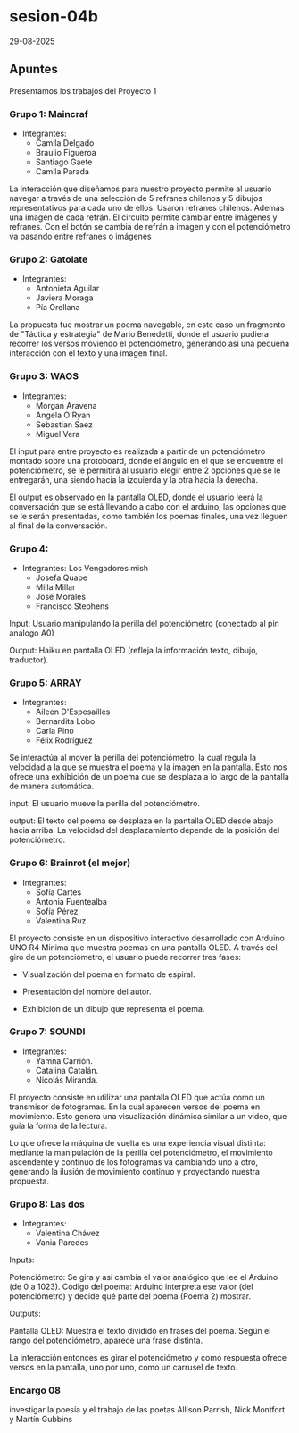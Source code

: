 # sesion-04b

29-08-2025

## Apuntes

Presentamos los trabajos del Proyecto 1

### Grupo 1: Maincraf

- Integrantes:
  - Camila Delgado
  - Braulio Figueroa
  - Santiago Gaete
  - Camila Parada
    
La interacción que diseñamos para nuestro proyecto permite al usuario navegar a través de una selección de 5 refranes chilenos y 5 dibujos representativos para cada uno de ellos. Usaron refranes chilenos. Además una imagen de cada refrán. El circuito permite cambiar entre imágenes y refranes. Con el botón se cambia de refrán a imagen y con el potenciómetro va pasando entre refranes o imágenes

### Grupo 2: Gatolate

- Integrantes:
  - Antonieta Aguilar
  - Javiera Moraga
  - Pía Orellana

La propuesta fue mostrar un poema navegable, en este caso un fragmento de "Táctica y estrategia" de Mario Benedetti, donde el usuario pudiera recorrer los versos moviendo el potenciómetro, generando así una pequeña interacción con el texto y una imagen final.

### Grupo 3: WAOS

- Integrantes:
  - Morgan Aravena
  - Angela O'Ryan
  - Sebastian Saez
  - Miguel Vera

El input para entre proyecto es realizada a partir de un potenciómetro montado sobre una protoboard, donde el ángulo en el que se encuentre el potenciómetro, se le permitirá al usuario elegir entre 2 opciones que se le entregarán, una siendo hacia la izquierda y la otra hacia la derecha.

El output es observado en la pantalla OLED, donde el usuario leerá la conversación que se está llevando a cabo con el arduino, las opciones que se le serán presentadas, como también los poemas finales, una vez lleguen al final de la conversación.

### Grupo 4: 

- Integrantes: Los Vengadores mish
  - Josefa Quape 
  - Milla Millar
  - José Morales
  - Francisco Stephens 

Input: Usuario manipulando la perilla del potenciómetro (conectado al pin análogo A0)

Output: Haiku en pantalla OLED (refleja la información texto, dibujo, traductor).

### Grupo 5: ARRAY

- Integrantes:
  - Aileen D'Espesailles
  - Bernardita Lobo
  - Carla Pino
  - Félix Rodríguez

Se interactúa al mover la perilla del potenciómetro, la cual regula la velocidad a la que se muestra el poema y la imagen en la pantalla. Esto nos ofrece una exhibición de un poema que se desplaza a lo largo de la pantalla de manera automática.

input: El usuario mueve la perilla del potenciómetro.

output: El texto del poema se desplaza en la pantalla OLED desde abajo hacia arriba. La velocidad del desplazamiento depende de la posición del potenciómetro.

### Grupo 6: Brainrot (el mejor)

- Integrantes:
  - Sofía Cartes
  - Antonia Fuentealba
  - Sofía Pérez
  - Valentina Ruz
 
El proyecto consiste en un dispositivo interactivo desarrollado con Arduino UNO R4 Minima que muestra poemas en una pantalla OLED. A través del giro de un potenciómetro, el usuario puede recorrer tres fases:

- Visualización del poema en formato de espiral.

- Presentación del nombre del autor.

- Exhibición de un dibujo que representa el poema.

### Grupo 7: SOUNDI

- Integrantes:
  - Yamna Carrión.
  - Catalina Catalán.
  - Nicolás Miranda.

El proyecto consiste en utilizar una pantalla OLED que actúa como un transmisor de fotogramas. En la cual aparecen versos del poema en movimiento. Esto genera una visualización dinámica similar a un video, que guía la forma de la lectura.

Lo que ofrece la máquina de vuelta es una experiencia visual distinta: mediante la manipulación de la perilla del potenciómetro, el movimiento ascendente y continuo de los fotogramas va cambiando uno a otro, generando la ilusión de movimiento continuo y proyectando nuestra propuesta.

### Grupo 8: Las dos

- Integrantes:
  - Valentina Chávez
  - Vania Paredes
 
Inputs:

Potenciómetro: Se gira y así cambia el valor analógico que lee el Arduino (de 0 a 1023). Código del poema: Arduino interpreta ese valor (del potenciómetro) y decide qué parte del poema (Poema 2) mostrar.

Outputs:

Pantalla OLED: Muestra el texto dividido en frases del poema. Según el rango del potenciómetro, aparece una frase distinta.

La interacción entonces es girar el potenciómetro y como respuesta ofrece versos en la pantalla, uno por uno, como un carrusel de texto.

### Encargo 08
investigar la poesía y el trabajo de las poetas Allison Parrish, Nick Montfort y Martín Gubbins

